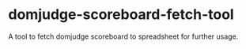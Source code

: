# domjudge-scoreboard-fetch-tool

A tool to fetch domjudge scoreboard to spreadsheet for further usage.
